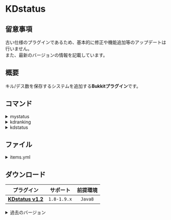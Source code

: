 KDstatus
==========

## 留意事項
古い仕様のプラグインであるため、基本的に修正や機能追加等のアップデートは行いません。  
また、最新のバージョンの情報を記載しています。

概要
-----------
キル/デス数を保存するシステムを追加する**Bukkitプラグイン**です。  

コマンド
-----------
<details>
<summary>mystatus</summary>

| 名称 | 短縮 |
|:---|:---|
| mystatus |  |

| 引数 | 権限 | 初期 | 説明 |
|:---|:---|:---|:---|
|  | kdstatus.command.status | OP | ステータスを表示します。 |
</details>

<details>
<summary>kdranking</summary>

| 名称 | 短縮 |
|:---|:---|
| kdranking |  |

| 引数 | 権限 | 初期 | 説明 |
|:---|:---|:---|:---|
| &lt;top&gt; | kdstatus.command.status | OP | ランキングを表示します。 |
</details>

<details>
<summary>kdstatus</summary>

| 名称 | 短縮 |
|:---|:---|
| kdstatus |  |

| 引数 | 権限 | 初期 | 説明 |
|:---|:---|:---|:---|
| reload | kdstatus.command.status | OP | ファイルの再読み込みを行います。 |
| &lt;player&gt; setkills &lt;amount&gt; | kdstatus.command.status | OP | PVP-Killsを設定します。 |
| &lt;player&gt; setdeaths &lt;amount&gt; | kdstatus.command.status | OP | PVP-Deathsを設定します。 |
| &lt;player&gt; setalldeaths &lt;amount&gt; | kdstatus.command.status | OP | All-Deathsを設定します。 |
| &lt;player&gt; setkdr &lt;amount&gt; | kdstatus.command.status | OP | PVP-KDRを設定します。 |
| &lt;player&gt; setallkdr &lt;amount&gt; | kdstatus.command.status | OP | All-KDRを設定します。 |
</details>

ファイル
-----------
<details>
<summary>items.yml</summary>

```yaml
ItemDrop: true
items:
  gold_apple:
    MaterialId: 322
    Meta: 0
    Amount: 1
```

### 記述方法
```yaml
# trueの場合はアイテムがその場にドロップし、falseの場合は直接インベントリに付与されます。
ItemDrop: true

# アイテムの一覧です。複数追加可能です。
items:
  # 任意のIDを記述してください。
  gold_apple:
    # アイテムID
    MaterialId: 322
    # アイテムのメタデータ
    Meta: 0
    # アイテムの個数
    Amount: 1
```
</details>

ダウンロード
-----------
| プラグイン | サポート | 前提環境 |
|:---:|:---:|:---:|
| [**KDstatus v1.2**](https://github.com/yuttyann/FileArchive/raw/main/KDstatus/jar/1.2/KDstatus%20v1.2.jar) | `1.8-1.9.x` | `Java8` |

<details>
<summary>過去のバージョン</summary>

| プラグイン | サポート | 前提環境 |
|:---:|:---:|:---:|
| [KDstatus v1.1](https://github.com/yuttyann/FileArchive/raw/main/KDstatus/jar/1.1/KDstatus%20v1.1.jar) | `1.8-1.8.x` | `Java8` |
| ~~KDstatus v1.0~~ | `1.8-1.8.x` | `Java8` |
</details>